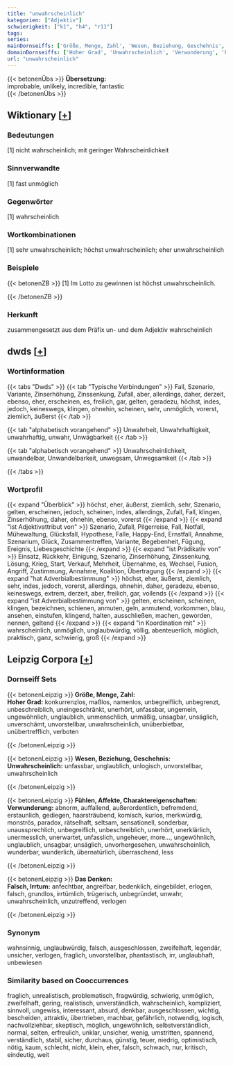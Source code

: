 ```yaml
---
title: "unwahrscheinlich"
kategorien: ["Adjektiv"]
schwierigkeit: ["k1", "h4", "r11"]
tags:
series:
mainDornseiffs: ['Größe, Menge, Zahl', 'Wesen, Beziehung, Geschehnis', 'Fühlen, Affekte, Charaktereigenschaften', 'Das Denken']
domainDornseiffs: ['Hoher Grad', 'Unwahrscheinlich', 'Verwunderung', 'Falsch, Irrtum']
url: "unwahrscheinlich"
---
```


{{< betonenÜbs >}}
**Übersetzung:**  
improbable, unlikely, incredible, fantastic  
{{< /betonenÜbs >}}

## Wiktionary [[+](https://de.wiktionary.org/wiki/unwahrscheinlich)]

### Bedeutungen
[1] nicht wahrscheinlich; mit geringer Wahrscheinlichkeit  

### Sinnverwandte
[1] fast unmöglich  

### Gegenwörter
[1] wahrscheinlich  

### Wortkombinationen
[1] sehr unwahrscheinlich; höchst unwahrscheinlich; eher unwahrscheinlich  

### Beispiele
{{< betonenZB >}}
[1] Im Lotto zu gewinnen ist höchst unwahrscheinlich.  

{{< /betonenZB >}}
### Herkunft
zusammengesetzt aus dem Präfix un- und dem Adjektiv wahrscheinlich  



## dwds [[+](https://www.dwds.de/wb/unwahrscheinlich)]

### Wortinformation
{{< tabs "Dwds" >}}
{{< tab "Typische Verbindungen" >}}
Fall, Szenario, Variante, Zinserhöhung, Zinssenkung, Zufall, aber, allerdings, daher, derzeit, ebenso, eher, erscheinen, es, freilich, gar, gelten, geradezu, höchst, indes, jedoch, keineswegs, klingen, ohnehin, scheinen, sehr, unmöglich, vorerst, ziemlich, äußerst
{{< /tab >}}

{{< tab "alphabetisch vorangehend" >}}
Unwahrheit, Unwahrhaftigkeit, unwahrhaftig, unwahr, Unwägbarkeit
{{< /tab >}}

{{< tab "alphabetisch vorangehend" >}}
Unwahrscheinlichkeit, unwandelbar, Unwandelbarkeit, unwegsam, Unwegsamkeit
{{< /tab >}}

{{< /tabs >}}

### Wortprofil
{{< expand "Überblick" >}} höchst, eher, äußerst, ziemlich, sehr, Szenario, gelten, erscheinen, jedoch, scheinen, indes, allerdings, Zufall, Fall, klingen, Zinserhöhung, daher, ohnehin, ebenso, vorerst {{< /expand >}}
{{< expand "ist Adjektivattribut von" >}} Szenario, Zufall, Pilgerreise, Fall, Notfall, Mühewaltung, Glücksfall, Hypothese, Falle, Happy-End, Ernstfall, Annahme, Szenarium, Glück, Zusammentreffen, Variante, Begebenheit, Fügung, Ereignis, Liebesgeschichte {{< /expand >}}
{{< expand "ist Prädikativ von" >}} Einsatz, Rückkehr, Einigung, Szenario, Zinserhöhung, Zinssenkung, Lösung, Krieg, Start, Verkauf, Mehrheit, Übernahme, es, Wechsel, Fusion, Angriff, Zustimmung, Annahme, Koalition, Übertragung {{< /expand >}}
{{< expand "hat Adverbialbestimmung" >}} höchst, eher, äußerst, ziemlich, sehr, indes, jedoch, vorerst, allerdings, ohnehin, daher, geradezu, ebenso, keineswegs, extrem, derzeit, aber, freilich, gar, vollends {{< /expand >}}
{{< expand "ist Adverbialbestimmung von" >}} gelten, erscheinen, scheinen, klingen, bezeichnen, schienen, anmuten, geln, anmutend, vorkommen, blau, ansehen, einstufen, klingend, halten, ausschließen, machen, geworden, nennen, geltend {{< /expand >}}
{{< expand "in Koordination mit" >}} wahrscheinlich, unmöglich, unglaubwürdig, völlig, abenteuerlich, möglich, praktisch, ganz, schwierig, groß {{< /expand >}}

## Leipzig Corpora [[+](https://corpora.uni-leipzig.de/en/res?word=unwahrscheinlich&corpusId=deu_newscrawl-public_2018)]

### Dornseiff Sets
{{< betonenLeipzig >}}
**Größe, Menge, Zahl:**  
**Hoher Grad:** konkurrenzlos, maßlos, namenlos, unbegreiflich, unbegrenzt, unbeschreiblich, uneingeschränkt, unerhört, unfassbar, ungemein, ungewöhnlich, unglaublich, unmenschlich, unmäßig, unsagbar, unsäglich, unverschämt, unvorstellbar, unwahrscheinlich, unüberbietbar, unübertrefflich, verboten  

{{< /betonenLeipzig >}}


{{< betonenLeipzig >}}
**Wesen, Beziehung, Geschehnis:**  
**Unwahrscheinlich:** unfassbar, unglaublich, unlogisch, unvorstellbar, unwahrscheinlich  

{{< /betonenLeipzig >}}


{{< betonenLeipzig >}}
**Fühlen, Affekte, Charaktereigenschaften:**  
**Verwunderung:** abnorm, auffallend, außerordentlich, befremdend, erstaunlich, gediegen, haarsträubend, komisch, kurios, merkwürdig, monströs, paradox, rätselhaft, seltsam, sensationell, sonderbar, unaussprechlich, unbegreiflich, unbeschreiblich, unerhört, unerklärlich, unermesslich, unerwartet, unfasslich, ungeheuer, more..., ungewöhnlich, unglaublich, unsagbar, unsäglich, unvorhergesehen, unwahrscheinlich, wunderbar, wunderlich, übernatürlich, überraschend, less  

{{< /betonenLeipzig >}}


{{< betonenLeipzig >}}
**Das Denken:**  
**Falsch, Irrtum:** anfechtbar, angreifbar, bedenklich, eingebildet, erlogen, falsch, grundlos, irrtümlich, trügerisch, unbegründet, unwahr, unwahrscheinlich, unzutreffend, verlogen  

{{< /betonenLeipzig >}}

### Synonym
wahnsinnig, unglaubwürdig, falsch, ausgeschlossen, zweifelhaft, legendär, unsicher, verlogen, fraglich, unvorstellbar, phantastisch, irr, unglaubhaft, unbewiesen


### Similarity based on Cooccurrences
fraglich, unrealistisch, problematisch, fragwürdig, schwierig, unmöglich, zweifelhaft, gering, realistisch, unverständlich, wahrscheinlich, kompliziert, sinnvoll, ungewiss, interessant, absurd, denkbar, ausgeschlossen, wichtig, bescheiden, attraktiv, übertrieben, machbar, gefährlich, notwendig, logisch, nachvollziehbar, skeptisch, möglich, ungewöhnlich, selbstverständlich, normal, selten, erfreulich, unklar, unsicher, wenig, umstritten, spannend, verständlich, stabil, sicher, durchaus, günstig, teuer, niedrig, optimistisch, nötig, kaum, schlecht, nicht, klein, eher, falsch, schwach, nur, kritisch, eindeutig, weit

